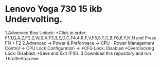 # Lenovo Yoga 730 15 ikb Undervolting.

1.Advenced Bios Unlock:
*Click in order: F1,1,Q,A,Z,F2,2,W,S,X,F3,3,E,D,C,F4,4,R,F,V,F5,5,T,G,B,F6,6,Y,H,N and Press FN + F2
2.Advenced -> Power & Preformace -> CPU - Power Management Control -> CPU Lock Configuration ->
*CFG Lock: Disabled
*Overclocking Lock: Disabled.
*Save and Exit (F10).
3.Download this repository and run ThrottleStop.exe.